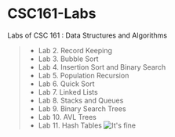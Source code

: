 # CSC161-Labs
Labs of CSC 161 : Data Structures and Algorithms 

 > - Lab 2. Record Keeping 
 > - Lab 3. Bubble Sort 
 > - Lab 4. Insertion Sort and Binary Search 
 > - Lab 5. Population Recursion
 > - Lab 6. Quick Sort
 > - Lab 7. Linked Lists
 > - Lab 8. Stacks and Queues 
 > - Lab 9. Binary Search Trees
 > - Lab 10. AVL Trees  
 > - Lab 11. Hash Tables
![It's fine](![image](https://user-images.githubusercontent.com/64804794/168491666-c8d51b49-6f1e-4126-b345-de3204659413.png)
)
